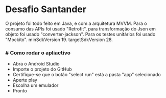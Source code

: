 # Desafio Santander

O projeto foi todo feito em Java, e com a arquitetura MVVM.
Para o consumo das APIs foi usado "Retrofit", para transformação do Json em objeto foi usado "converter-jackson".
Para os testes unitários foi usado "Mockito".
minSdkVersion 19.
targetSdkVersion 28.

### # Como rodar o apliactivo

* Abra o Android Studio
* Importe o projeto do GitHub
* Certifique-se que o botão "select run" está a pasta "app" selecionado
* Aperte play
* Escolha um emulador
* Pronto

